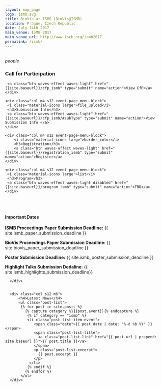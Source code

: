 ```yaml
---
layout: map_page
logo: ismb.svg
title: BioVis at ISMB (BioVis@ISMB)
location: Prague, Czech Republic
date: July 24th 2017
main_venue: ISMB 2017
main_venue_url: http://www.iscb.org/ismb2017
permalink: /ismb/
---
```

<br>

<!--<div style="background-color: #f2f2f2; border-style: solid; border-color: #009e9d; padding: 5px;">
<h3> Additional details for BioVis@ISMB 2017 will be announced soon. In the meantime check out last year's event <a href="http://biovis.net/2016/ismb">BioVis@ISMB 2016</a> or our other event co-located with IEEE VIS  <a href="http://biovis.net/2016/ieeevis">BioVis@Vis 2016</a></h3>
</div>
-->
<div class="row center-align">
    <div class="col m4 s12 event-page-menu-block">
     <i class="material-icons large">people</i>
     <h3>Call for Participation</h3>

     <a class="btn waves-effect waves-light" href="{{site.baseurl}}/cfp_ismb" type="submit" name="action">View CfP</a>
    </div>

    <div class="col m4 s12 event-page-menu-block">
     <i class="material-icons large">file_upload</i>
     <h3>Submission Info</h3>
     <a class="btn waves-effect waves-light" href="{{site.baseurl}}/cfp_ismb/#subType" type="submit" name="action">View Submission Info </a>
    </div>

    <div class="col m4 s12 event-page-menu-block">
        <i class="material-icons large">border_color</i>
        <h3>Registration</h3>
        <a class="btn waves-effect waves-light" href="{{site.baseurl}}/registration_ismb" type="submit" name="action">Register</a>
    </div>

    <div class="col m4 s12 event-page-menu-block">
     <i class="material-icons large">list</i>
     <h3>Program</h3>
     <a class="btn waves-effect waves-light disabled" href="{{site.baseurl}}/program_ismb" type="submit" name="action">TBD</a>
    </div>
</div>

<br/>

<br/>

<div class="row left-align">    
      <div class="col s12 m6">
            <h4>Important Dates</h4>
            <p><strong>ISMB Proceedings Paper Submission Deadline:</strong>  {{ site.ismb_paper_submission_deadline }}</p>
            <p><strong>BioVis Proceedings Paper Submission Deadline:</strong>  {{ site.biovis_paper_submission_deadline }}</p>
            <p><strong>Poster Submission Deadline:</strong>  {{ site.ismb_poster_submission_deadline }}</p>
            <p><strong>Highlight Talks Submission Dedaline:</strong> {{ site.ismb_highlights_submission_deadline}}</p>  

      </div>


      <div class="col s12 m6">
          <h4>Latest News</h4>
          <ul class="post-list">
           {% for post in site.posts %}
             {% capture category %}{{post.event}}{% endcapture %}
              {% if category == "ismb" %}
              <li class="post-list-item-event">
                 <span class="date">{{ post.date | date: "%-d %b %Y" }}</span>
                 <span class="post-list-title">
                   <a class="post-list-link" href="{{ post.url | prepend: site.baseurl }}">{{ post.title }}</a>
                 </span>
                 <p class="post-list-excerpt">
                   {{ post.excerpt }}
                 </p>              
               </li>
              {% endif %}
             {% endfor %}
           </ul>
      </div>
</div>

<br/>
<br/>
